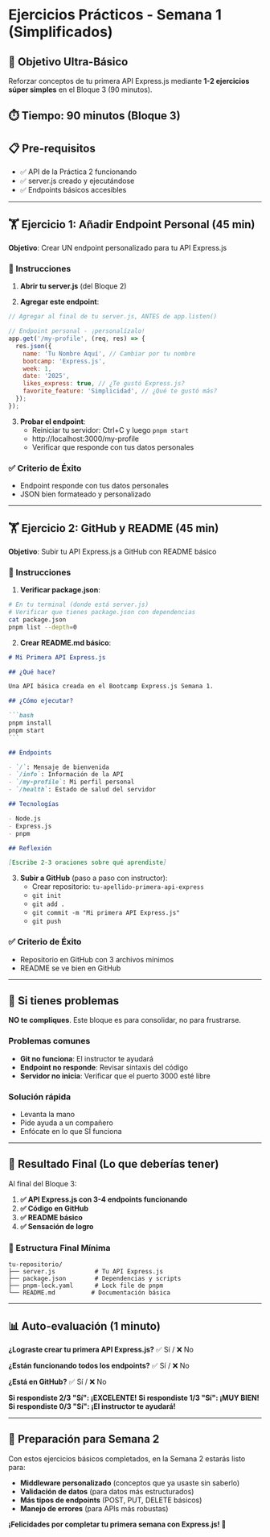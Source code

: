# Ejercicios Prácticos - Semana 1 (Simplificados)

## 🎯 Objetivo Ultra-Básico

Reforzar conceptos de tu primera API Express.js mediante **1-2 ejercicios súper simples** en el Bloque 3 (90 minutos).

## ⏱️ Tiempo: 90 minutos (Bloque 3)

## 📋 Pre-requisitos

- ✅ API de la Práctica 2 funcionando
- ✅ server.js creado y ejecutándose
- ✅ Endpoints básicos accesibles

---

## 🏋️ Ejercicio 1: Añadir Endpoint Personal (45 min)

**Objetivo**: Crear UN endpoint personalizado para tu API Express.js

### 📝 Instrucciones

1. **Abrir tu server.js** (del Bloque 2)

2. **Agregar este endpoint**:

```javascript
// Agregar al final de tu server.js, ANTES de app.listen()

// Endpoint personal - ¡personalízalo!
app.get('/my-profile', (req, res) => {
  res.json({
    name: 'Tu Nombre Aquí', // Cambiar por tu nombre
    bootcamp: 'Express.js',
    week: 1,
    date: '2025',
    likes_express: true, // ¿Te gustó Express.js?
    favorite_feature: 'Simplicidad', // ¿Qué te gustó más?
  });
});
```

3. **Probar el endpoint**:
   - Reiniciar tu servidor: Ctrl+C y luego `pnpm start`
   - http://localhost:3000/my-profile
   - Verificar que responde con tus datos personales

### ✅ Criterio de Éxito

- Endpoint responde con tus datos personales
- JSON bien formateado y personalizado

---

## 🏋️ Ejercicio 2: GitHub y README (45 min)

**Objetivo**: Subir tu API Express.js a GitHub con README básico

### 📝 Instrucciones

1. **Verificar package.json**:

```bash
# En tu terminal (donde está server.js)
# Verificar que tienes package.json con dependencias
cat package.json
pnpm list --depth=0
```

2. **Crear README.md básico**:

````markdown
# Mi Primera API Express.js

## ¿Qué hace?

Una API básica creada en el Bootcamp Express.js Semana 1.

## ¿Cómo ejecutar?

```bash
pnpm install
pnpm start
```

## Endpoints

- `/`: Mensaje de bienvenida
- `/info`: Información de la API
- `/my-profile`: Mi perfil personal
- `/health`: Estado de salud del servidor

## Tecnologías

- Node.js
- Express.js
- pnpm

## Reflexión

[Escribe 2-3 oraciones sobre qué aprendiste]
````

3. **Subir a GitHub** (paso a paso con instructor):
   - Crear repositorio: `tu-apellido-primera-api-express`
   - `git init`
   - `git add .`
   - `git commit -m "Mi primera API Express.js"`
   - `git push`

### ✅ Criterio de Éxito

- Repositorio en GitHub con 3 archivos mínimos
- README se ve bien en GitHub

---

## 🚨 Si tienes problemas

**NO te compliques**. Este bloque es para consolidar, no para frustrarse.

### Problemas comunes

- **Git no funciona**: El instructor te ayudará
- **Endpoint no responde**: Revisar sintaxis del código
- **Servidor no inicia**: Verificar que el puerto 3000 esté libre

### Solución rápida

- Levanta la mano
- Pide ayuda a un compañero
- Enfócate en lo que SÍ funciona

---

## 🎯 Resultado Final (Lo que deberías tener)

Al final del Bloque 3:

1. **✅ API Express.js con 3-4 endpoints funcionando**
2. **✅ Código en GitHub**
3. **✅ README básico**
4. **✅ Sensación de logro**

### 📁 Estructura Final Mínima

```
tu-repositorio/
├── server.js           # Tu API Express.js
├── package.json        # Dependencias y scripts
├── pnpm-lock.yaml      # Lock file de pnpm
└── README.md          # Documentación básica
```

---

## 📊 Auto-evaluación (1 minuto)

**¿Lograste crear tu primera API Express.js?** ✅ Sí / ❌ No

**¿Están funcionando todos los endpoints?** ✅ Sí / ❌ No

**¿Está en GitHub?** ✅ Sí / ❌ No

**Si respondiste 2/3 "Sí": ¡EXCELENTE!**
**Si respondiste 1/3 "Sí": ¡MUY BIEN!**
**Si respondiste 0/3 "Sí": ¡El instructor te ayudará!**

---

## 🚀 Preparación para Semana 2

Con estos ejercicios básicos completados, en la Semana 2 estarás listo para:

- **Middleware personalizado** (conceptos que ya usaste sin saberlo)
- **Validación de datos** (para datos más estructurados)
- **Más tipos de endpoints** (POST, PUT, DELETE básicos)
- **Manejo de errores** (para APIs más robustas)

**¡Felicidades por completar tu primera semana con Express.js! 🎉**

```

```
